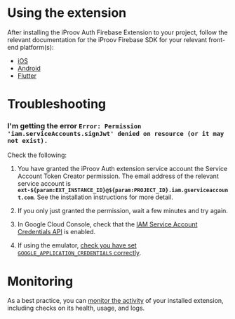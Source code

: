 # Using the extension

After installing the iProov Auth Firebase Extension to your project, follow the relevant documentation for the iProov Firebase SDK for your relevant front-end platform(s):

- [iOS](https://github.com/iProov/firebase/tree/master/sdk/ios)
- [Android](https://github.com/iProov/firebase/tree/master/sdk/android)
- [Flutter](https://github.com/iProov/firebase/tree/master/sdk/flutter)

# Troubleshooting

### I'm getting the error `Error: Permission 'iam.serviceAccounts.signJwt' denied on resource (or it may not exist).`

Check the following:

1. You have granted the iProov Auth extension service account the Service Account Token Creator permission. The email address of the relevant service account is **`ext-${param:EXT_INSTANCE_ID}@${param:PROJECT_ID}.iam.gserviceaccount.com`**. See the installation instructions for more detail. 

2. If you only just granted the permission, wait a few minutes and try again.

3. In Google Cloud Console, check that the [IAM Service Account Credentials API](https://console.cloud.google.com/marketplace/product/google/iamcredentials.googleapis.com) is enabled.

4. If using the emulator, [check you have set `GOOGLE_APPLICATION_CREDENTIALS` correctly](https://firebase.google.com/docs/functions/local-emulator#set_up_admin_credentials_optional).

# Monitoring

As a best practice, you can [monitor the activity](https://firebase.google.com/docs/extensions/manage-installed-extensions#monitor) of your installed extension, including checks on its health, usage, and logs.
